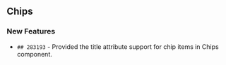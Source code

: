 ##  Chips

###    New Features
 
- `## 283193` - Provided the title attribute support for chip items in Chips component.
